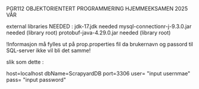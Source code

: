 PGR112 OBJEKTORIENTERT PROGRAMMERING HJEMMEEKSAMEN 2025 VÅR

external libraries NEEDED : 
jdk-17.jdk needed
mysql-connectionr-j-9.3.0.jar needed (library root)
protobuf-java-4.29.0.jar needed (library root)

!Informasjon må fylles ut på prop.properties fil da brukernavn og passord til SQL-server ikke vil bli det samme!

slik som dette : 

host=localhost
dbName=ScrapyardDB
port=3306
user= "input usernmae"
pass= "input password"

